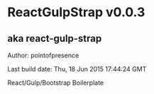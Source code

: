 # ReactGulpStrap v0.0.3
## aka react-gulp-strap

Author: pointofpresence

Last build date: Thu, 18 Jun 2015 17:44:24 GMT

React/Gulp/Bootstrap Boilerplate